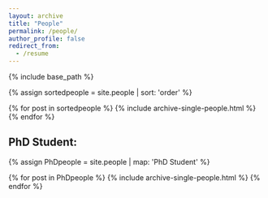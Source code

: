 ```yaml
---
layout: archive
title: "People"
permalink: /people/
author_profile: false
redirect_from:
  - /resume
---
```


{% include base_path %}

{% assign sortedpeople = site.people | sort: 'order' %}

{% for post in sortedpeople %}
    {% include archive-single-people.html %}
  {% endfor %}

## PhD Student:

{% assign PhDpeople = site.people | map: 'PhD Student' %}

{% for post in PhDpeople %}
    {% include archive-single-people.html %}
  {% endfor %}



